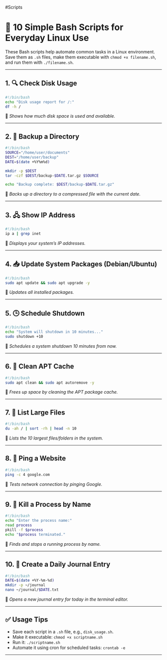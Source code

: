 #Scripts 


# 🐧 10 Simple Bash Scripts for Everyday Linux Use

These Bash scripts help automate common tasks in a Linux environment. Save them as `.sh` files, make them executable with `chmod +x filename.sh`, and run them with `./filename.sh`.

---

## 1. 🔍 Check Disk Usage

```bash
#!/bin/bash
echo "Disk usage report for /:"
df -h /
```

📌 *Shows how much disk space is used and available.*

---

## 2. 🔁 Backup a Directory

```bash
#!/bin/bash
SOURCE="/home/user/documents"
DEST="/home/user/backup"
DATE=$(date +%Y%m%d)

mkdir -p $DEST
tar -czf $DEST/backup-$DATE.tar.gz $SOURCE

echo "Backup complete: $DEST/backup-$DATE.tar.gz"
```

📌 *Backs up a directory to a compressed file with the current date.*

---

## 3. 🖧 Show IP Address

```bash
#!/bin/bash
ip a | grep inet
```

📌 *Displays your system’s IP addresses.*

---

## 4. 📥 Update System Packages (Debian/Ubuntu)

```bash
#!/bin/bash
sudo apt update && sudo apt upgrade -y
```

📌 *Updates all installed packages.*

---

## 5. 🕒 Schedule Shutdown

```bash
#!/bin/bash
echo "System will shutdown in 10 minutes..."
sudo shutdown +10
```

📌 *Schedules a system shutdown 10 minutes from now.*

---

## 6. 🧹 Clean APT Cache

```bash
#!/bin/bash
sudo apt clean && sudo apt autoremove -y
```

📌 *Frees up space by cleaning the APT package cache.*

---

## 7. 📁 List Large Files

```bash
#!/bin/bash
du -ah / | sort -rh | head -n 10
```

📌 *Lists the 10 largest files/folders in the system.*

---

## 8. 🧪 Ping a Website

```bash
#!/bin/bash
ping -c 4 google.com
```

📌 *Tests network connection by pinging Google.*

---

## 9. 🛑 Kill a Process by Name

```bash
#!/bin/bash
echo "Enter the process name:"
read process
pkill -f $process
echo "$process terminated."
```

📌 *Finds and stops a running process by name.*

---

## 10. 📝 Create a Daily Journal Entry

```bash
#!/bin/bash
DATE=$(date +%Y-%m-%d)
mkdir -p ~/journal
nano ~/journal/$DATE.txt
```

📌 *Opens a new journal entry for today in the terminal editor.*

---

## ✅ Usage Tips

- Save each script in a `.sh` file, e.g., `disk_usage.sh`.
- Make it executable: `chmod +x scriptname.sh`
- Run it: `./scriptname.sh`
- Automate it using cron for scheduled tasks: `crontab -e`

---

